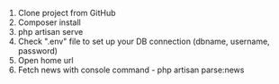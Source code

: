 1. Clone project from GitHub
2. Composer install
3. php artisan serve
4. Check ".env" file to set up your DB connection (dbname, username, password)
5. Open home url
6. Fetch news with console command - php artisan parse:news
